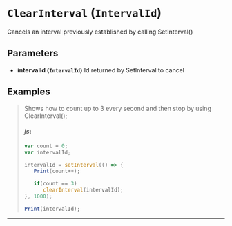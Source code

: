 # `ClearInterval` (```IntervalId```)

Cancels an interval previously established by calling SetInterval()

## Parameters
* **intervalId (```IntervalId```)** 
	Id returned by SetInterval to cancel


## Examples
> Shows how to count up to 3 every second and then stop by using ClearInterval();
> 
> #### _js_:
> ```js
> var count = 0;
> var intervalId;
> 
> intervalId = setInterval(() => {
>    Print(count++);
> 
>    if(count == 3)
>       clearInterval(intervalId);
> }, 1000);
> 
> Print(intervalId);
> ```
---
